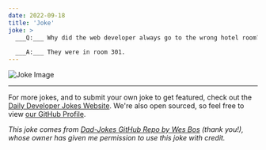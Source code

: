 ```yaml
---
date: 2022-09-18
title: 'Joke'
joke: >
  ___Q:___ Why did the web developer always go to the wrong hotel room?
  
  ___A:___ They were in room 301.
---
```



![Joke Image](https://private.xtrp.io/projects/DailyDeveloperJokes/public_image_server/images/5e125988c2636.png)

---

For more jokes, and to submit your own joke to get featured, check out the [Daily Developer Jokes Website](https://dailydeveloperjokes.github.io/). We're also open sourced, so feel free to view [our GitHub Profile](https://github.com/dailydeveloperjokes).


_This joke comes from [Dad-Jokes GitHub Repo by Wes Bos](https://github.com/wesbos/dad-jokes) (thank you!), whose owner has given me permission to use this joke with credit._

<!--
Joke text:
**Q:** Why did the web developer always go to the wrong hotel room?

**A:** They were in room 301.
 -->


